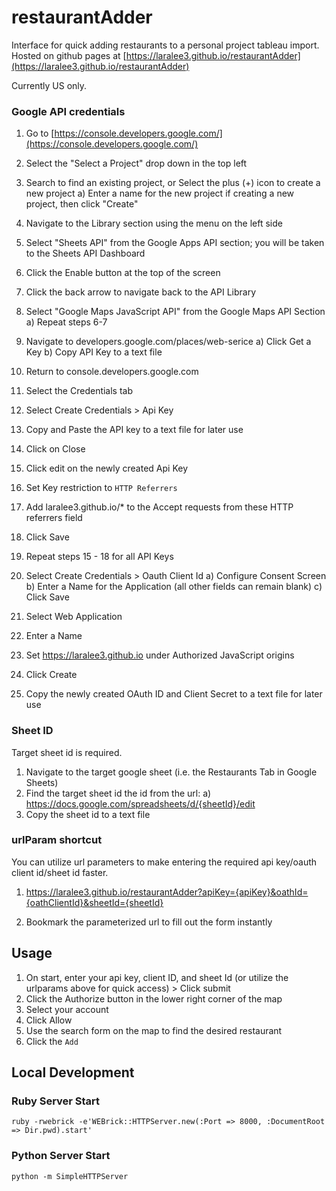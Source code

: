 # restaurantAdder
Interface for quick adding restaurants to a personal project tableau import. Hosted on github pages at [https://laralee3.github.io/restaurantAdder](https://laralee3.github.io/restaurantAdder)

Currently US only. 

### Google API credentials
1) Go to [https://console.developers.google.com/](https://console.developers.google.com/)
2) Select the "Select a Project" drop down in the top left
3) Search to find an existing project, or Select the plus (+) icon to create a new project
	a) Enter a name for the new project if creating a new project, then click "Create"
4) Navigate to the Library section using the menu on the left side
5) Select "Sheets API" from the Google Apps API section; you will be taken to the Sheets API Dashboard
6) Click the Enable button at the top of the screen
7) Click the back arrow to navigate back to the API Library
8) Select "Google Maps JavaScript API" from the Google Maps API Section
	a) Repeat steps 6-7
9) Navigate to developers.google.com/places/web-serice
	a) Click Get a Key
	b) Copy API Key to a text file
10) Return to console.developers.google.com
11) Select the Credentials tab
12) Select Create Credentials > Api Key
13) Copy and Paste the API key to a text file for later use
14) Click on Close
15) Click edit on the newly created Api Key
16) Set Key restriction to `HTTP Referrers` 
17) Add laralee3.github.io/* to the Accept requests from these HTTP referrers field
18) Click Save
19) Repeat steps 15 - 18 for all API Keys

20) Select Create Credentials > Oauth Client Id
	a) Configure Consent Screen
	b) Enter a Name for the Application (all other fields can remain blank)
	c) Click Save
21) Select Web Application
22) Enter a Name
23) Set https://laralee3.github.io under Authorized JavaScript origins
24) Click Create
25) Copy the newly created OAuth ID and Client Secret to a text file for later use

### Sheet ID
Target sheet id is required. 

1) Navigate to the target google sheet (i.e. the Restaurants Tab in Google Sheets)
2) Find the target sheet id the id from the url:
	a) https://docs.google.com/spreadsheets/d/{sheetId}/edit
3) Copy the sheet id to a text file

### urlParam shortcut
You can utilize url parameters to make entering the required api key/oauth client id/sheet id faster. 

1)  https://laralee3.github.io/restaurantAdder?apiKey={apiKey}&oathId={oathClientId}&sheetId={sheetId}

2) Bookmark the parameterized url to fill out the form instantly

## Usage
1) On start, enter your api key, client ID, and sheet Id (or utilize the urlparams above for quick access) > Click submit
2) Click the Authorize button in the lower right corner of the map
3) Select your account
4) Click Allow
3) Use the search form on the map to find the desired restaurant
4) Click the `Add`

## Local Development
### Ruby Server Start
`ruby -rwebrick -e'WEBrick::HTTPServer.new(:Port => 8000, :DocumentRoot => Dir.pwd).start'`

### Python Server Start
`python -m SimpleHTTPServer`
